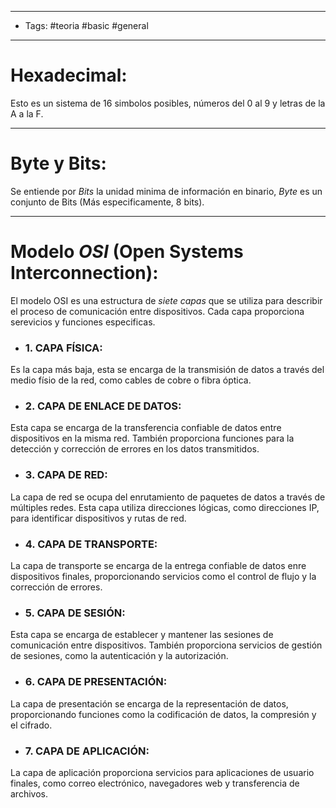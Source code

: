 ------------
- Tags: #teoria #basic #general 
----
# Hexadecimal: 

Esto es un sistema de 16 simbolos posibles, números del 0 al 9 y letras de la A a la F.

---
# Byte y Bits: 

Se entiende por *Bits* la unidad minima de información en binario, *Byte* es un conjunto de Bits (Más especificamente, 8  bits).

---
# Modelo *OSI* (Open Systems Interconnection): 

El modelo OSI es una estructura de *siete capas* que se utiliza para describir el proceso de comunicación entre dispositivos. Cada capa proporciona serevicios y funciones especificas.

- ### 1. **CAPA FÍSICA**: 
Es la capa más baja, esta se encarga de la transmisión de datos a través del medio físio de la red, como cables de cobre o fibra óptica.

- ### 2. **CAPA DE ENLACE DE DATOS**: 
Esta capa se encarga de la transferencia confiable de datos entre dispositivos en la misma red. También proporciona funciones para la detección y corrección de errores en los datos transmitidos.

- ### 3. **CAPA DE RED**: 
La capa de red se ocupa del enrutamiento de paquetes de datos a través de múltiples redes. Esta capa utiliza direcciones lógicas, como direcciones IP, para identificar dispositivos y rutas de red.

- ### 4. **CAPA DE TRANSPORTE**: 
La capa de transporte se encarga de la entrega confiable de datos enre dispositivos finales, proporcionando servicios como el control de flujo y la corrección de errores. 

- ### 5. **CAPA DE SESIÓN**:
Esta capa se encarga de establecer y mantener las sesiones de comunicación entre dispositivos. También proporciona servicios de gestión de sesiones, como la autenticación y la autorización. 

- ### 6. **CAPA DE PRESENTACIÓN**: 
La capa de presentación se encarga de la representación de datos, proporcionando funciones como la codificación de datos, la compresión y el cifrado.

- ### 7. **CAPA DE APLICACIÓN**: 
La capa de aplicación proporciona servicios para aplicaciones de usuario finales, como correo electrónico, navegadores web y transferencia de archivos. 

